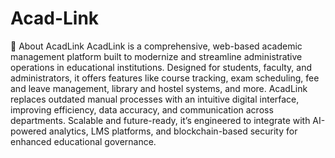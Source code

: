 # Acad-Link
📘 About AcadLink
AcadLink is a comprehensive, web-based academic management platform built to modernize and streamline administrative operations in educational institutions. Designed for students, faculty, and administrators, it offers features like course tracking, exam scheduling, fee and leave management, library and hostel systems, and more. AcadLink replaces outdated manual processes with an intuitive digital interface, improving efficiency, data accuracy, and communication across departments. Scalable and future-ready, it’s engineered to integrate with AI-powered analytics, LMS platforms, and blockchain-based security for enhanced educational governance.
